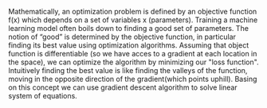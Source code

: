 Mathematically, an optimization problem is defined by an objective function  f(x)  which depends on a set of variables  x  (parameters). Training a machine learning model often boils down to finding a good set of parameters. The notion of “good” is determined by the objective function, in particular finding its best value using optimization algorithms. Assuming that object function is differentiable (so we have acces to a gradient at each location in the space), we can optimize the algorithm by minimizing our "loss function". Intuitively finding the best value is like finding the valleys of the function, moving in the opposite direction of the gradient(which points uphill). Basing on this concept we can use gradient descent algorithm to solve linear system of equations.
